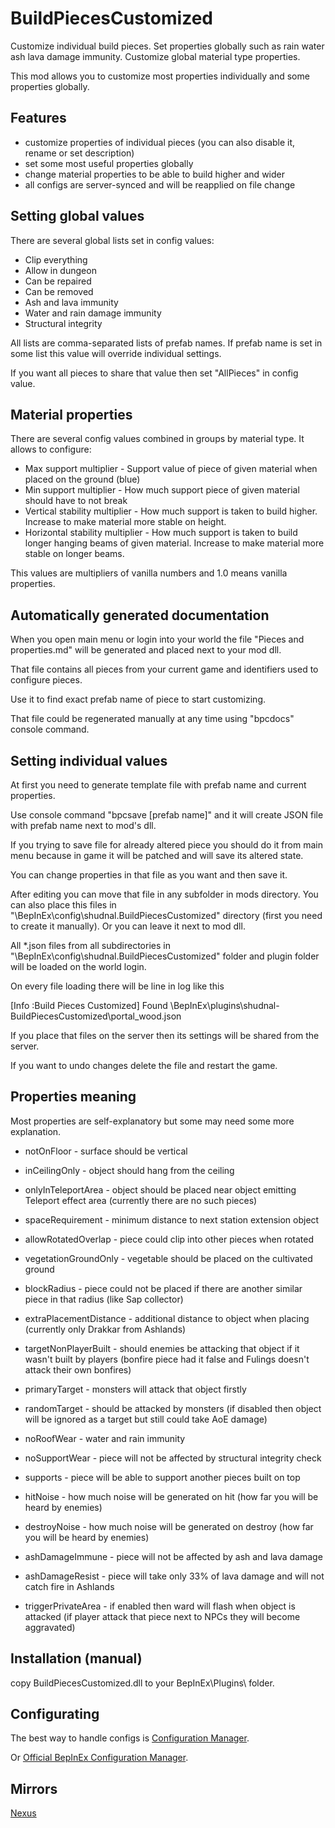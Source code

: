 # BuildPiecesCustomized
Customize individual build pieces. Set properties globally such as rain water ash lava damage immunity. Customize global material type properties.

This mod allows you to customize most properties individually and some properties globally.

## Features
* customize properties of individual pieces (you can also disable it, rename or set description)
* set some most useful properties globally
* change material properties to be able to build higher and wider
* all configs are server-synced and will be reapplied on file change

## Setting global values

There are several global lists set in config values:
* Clip everything
* Allow in dungeon
* Can be repaired
* Can be removed
* Ash and lava immunity
* Water and rain damage immunity
* Structural integrity

All lists are comma-separated lists of prefab names. If prefab name is set in some list this value will override individual settings.

If you want all pieces to share that value then set "AllPieces" in config value.

## Material properties

There are several config values combined in groups by material type. It allows to configure:
* Max support multiplier - Support value of piece of given material when placed on the ground (blue)
* Min support multiplier - How much support piece of given material should have to not break
* Vertical stability multiplier - How much support is taken to build higher. Increase to make material more stable on height.
* Horizontal stability multiplier - How much support is taken to build longer hanging beams of given material. Increase to make material more stable on longer beams.

This values are multipliers of vanilla numbers and 1.0 means vanilla properties.

## Automatically generated documentation

When you open main menu or login into your world the file "Pieces and properties.md" will be generated and placed next to your mod dll.

That file contains all pieces from your current game and identifiers used to configure pieces.

Use it to find exact prefab name of piece to start customizing.

That file could be regenerated manually at any time using "bpcdocs" console command.

## Setting individual values

At first you need to generate template file with prefab name and current properties.

Use console command "bpcsave [prefab name]" and it will create JSON file with prefab name next to mod's dll.

If you trying to save file for already altered piece you should do it from main menu because in game it will be patched and will save its altered state.

You can change properties in that file as you want and then save it.

After editing you can move that file in any subfolder in mods directory. You can also place this files in "\BepInEx\config\shudnal.BuildPiecesCustomized" directory (first you need to create it manually). Or you can leave it next to mod dll.

All *.json files from all subdirectories in "\BepInEx\config\shudnal.BuildPiecesCustomized" folder and plugin folder will be loaded on the world login.

On every file loading there will be line in log like this

[Info   :Build Pieces Customized] Found \BepInEx\plugins\shudnal-BuildPiecesCustomized\portal_wood.json

If you place that files on the server then its settings will be shared from the server.

If you want to undo changes delete the file and restart the game.

## Properties meaning

Most properties are self-explanatory but some may need some more explanation.
* notOnFloor - surface should be vertical
* inCeilingOnly - object should hang from the ceiling
* onlyInTeleportArea - object should be placed near object emitting Teleport effect area (currently there are no such pieces)
* spaceRequirement - minimum distance to next station extension object
* allowRotatedOverlap - piece could clip into other pieces when rotated
* vegetationGroundOnly - vegetable should be placed on the cultivated ground
* blockRadius - piece could not be placed if there are another similar piece in that radius (like Sap collector)
* extraPlacementDistance - additional distance to object when placing (currently only Drakkar from Ashlands)
* targetNonPlayerBuilt - should enemies be attacking that object if it wasn't built by players (bonfire piece had it false and Fulings doesn't attack their own bonfires)
* primaryTarget - monsters will attack that object firstly
* randomTarget - should be attacked by monsters (if disabled then object will be ignored as a target but still could take AoE damage)

* noRoofWear - water and rain immunity
* noSupportWear - piece will not be affected by structural integrity check
* supports - piece will be able to support another pieces built on top
* hitNoise - how much noise will be generated on hit (how far you will be heard by enemies)
* destroyNoise - how much noise will be generated on destroy (how far you will be heard by enemies)
* ashDamageImmune - piece will not be affected by ash and lava damage
* ashDamageResist - piece will take only 33% of lava damage and will not catch fire in Ashlands
* triggerPrivateArea - if enabled then ward will flash when object is attacked (if player attack that piece next to NPCs they will become aggravated)

## Installation (manual)
copy BuildPiecesCustomized.dll to your BepInEx\Plugins\ folder.

## Configurating
The best way to handle configs is [Configuration Manager](https://thunderstore.io/c/valheim/p/shudnal/ConfigurationManager/).

Or [Official BepInEx Configuration Manager](https://thunderstore.io/c/valheim/p/Azumatt/Official_BepInEx_ConfigurationManager/).

## Mirrors
[Nexus](https://www.nexusmods.com/valheim/mods/2782)